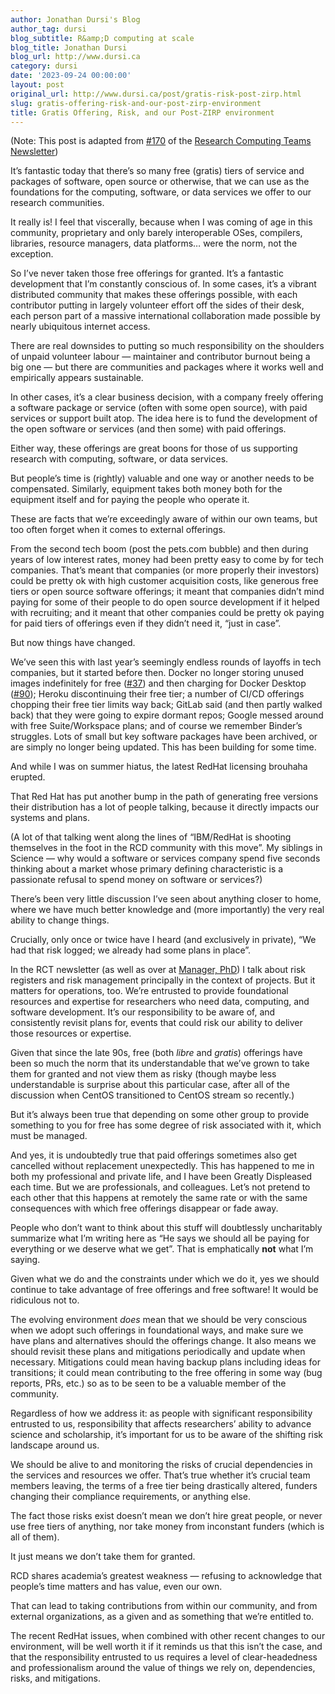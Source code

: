 ```yaml
---
author: Jonathan Dursi's Blog
author_tag: dursi
blog_subtitle: R&amp;D computing at scale
blog_title: Jonathan Dursi
blog_url: http://www.dursi.ca
category: dursi
date: '2023-09-24 00:00:00'
layout: post
original_url: http://www.dursi.ca/post/gratis-risk-post-zirp.html
slug: gratis-offering-risk-and-our-post-zirp-environment
title: Gratis Offering, Risk, and our Post-ZIRP environment
---
```


<p>(Note: This post is adapted from <a href="https://www.researchcomputingteams.org/newsletter_issues/0170">#170</a> of the <a href="https://www.researchcomputingteams.org">Research Computing Teams Newsletter</a>)</p>


<p>It’s fantastic today that there’s so many free (gratis) tiers of service and packages of software, open source or otherwise, that we can use as the foundations for the computing, software, or data services we offer to our research communities.</p>


<p>It really is! I feel that viscerally, because when I was coming of age in this community, proprietary and only barely interoperable OSes, compilers, libraries, resource managers, data platforms… were the norm, not the exception.</p>


<p>So I’ve never taken those free offerings for granted. It’s a fantastic development that I’m constantly conscious of.
In some cases, it’s a vibrant distributed community that makes these offerings possible, with each contributor putting in largely volunteer effort off the sides of their desk, each person part of a massive international collaboration made possible by nearly ubiquitous internet access.</p>


<p>There are real downsides to putting so much responsibility on the shoulders of unpaid volunteer labour — maintainer and contributor burnout being a big one — but there are communities and packages where it works well and empirically appears sustainable.</p>


<p>In other cases, it’s a clear business decision, with a company freely offering a software package or service (often with some open source), with paid services or support built atop. The idea here is to fund the development of the open software or services (and then some) with paid offerings.</p>


<p>Either way, these offerings are great boons for those of us supporting research with computing, software, or data services.</p>


<p>But people’s time is (rightly) valuable and one way or another needs to be compensated. Similarly, equipment takes both money both for the equipment itself and for paying the people who operate it.</p>


<p>These are facts that we’re exceedingly aware of within our own teams, but too often forget when it comes to external offerings.</p>


<p>From the second tech boom (post the pets.com bubble) and then during years of low interest rates, money had been pretty easy to come by for tech companies. That’s meant that companies (or more properly their investors) could be pretty ok with high customer acquisition costs, like generous free tiers or open source software offerings; it meant that companies didn’t mind paying for some of their people to do open source development if it helped with recruiting; and it meant that other companies could be pretty ok paying for paid tiers of offerings even if they didn’t need it, “just in case”.</p>


<p>But now things have changed.</p>


<p>We’ve seen this with last year’s seemingly endless rounds of layoffs in tech companies, but it started before then. Docker no longer storing unused images indefinitely for free (<a href="https://www.researchcomputingteams.org/newsletter_issues/0037">#37</a>) and then charging for Docker Desktop (<a href="https://www.researchcomputingteams.org/newsletter_issues/0090">#90</a>); Heroku discontinuing their free tier; a number of CI/CD offerings chopping their free tier limits way back; GitLab said (and then partly walked back) that they were going to expire dormant repos; Google messed around with free Suite/Workspace plans; and of course we remember Binder’s struggles. Lots of small but key software packages have been archived, or are simply no longer being updated. This has been building for some time.</p>


<p>And while I was on summer hiatus, the latest RedHat licensing brouhaha erupted.</p>


<p>That Red Hat has put another bump in the path of generating free versions their distribution has a lot of people talking, because it directly impacts our systems and plans.</p>


<p>(A lot of that talking went along the lines of “IBM/RedHat is shooting themselves in the foot in the RCD community with this move”. My siblings in Science — why would a software or services company spend five seconds thinking about a market whose primary defining characteristic is a passionate refusal to spend money on software or services?)</p>


<p>There’s been very little discussion I’ve seen about anything closer to home, where we have much better knowledge and (more importantly) the very real ability to change things.</p>


<p>Crucially, only once or twice have I heard (and exclusively in private), “We had that risk logged; we already had some plans in place”.</p>


<p>In the RCT newsletter (as well as over at <a href="https://www.managerphd.com">Manager, PhD</a>) I talk about risk registers and risk management principally in the context of projects. But it matters for operations, too. We’re entrusted to provide foundational resources and expertise for researchers who need data, computing, and software development. It’s our responsibility to be aware of, and consistently revisit plans for, events that could risk our ability to deliver those resources or expertise.</p>


<p>Given that since the late 90s, free (both <em>libre</em> and <em>gratis</em>) offerings have been so much the norm that its understandable that we’ve grown to take them for granted and not view them as risky (though maybe less understandable is surprise about this particular case, after all of the discussion when CentOS transitioned to CentOS stream so recently.)</p>


<p>But it’s always been true that depending on some other group to provide something to you for free has some degree of risk associated with it, which must be managed.</p>


<p>And yes, it is undoubtedly true that paid offerings sometimes also get cancelled without replacement unexpectedly. This has happened to me in both my professional and private life, and I have been Greatly Displeased each time.  But we are professionals, and colleagues. Let’s not pretend to each other that this happens at remotely the same rate or with the same consequences with which free offerings disappear or fade away.</p>


<p>People who don’t want to think about this stuff will doubtlessly uncharitably summarize what I’m writing here as “He says we should all be paying for everything or we deserve what we get”. That is emphatically <strong>not</strong> what I’m saying.</p>


<p>Given what we do and the constraints under which we do it, yes we should continue to take advantage of free offerings and free software! It would be ridiculous not to.</p>


<p>The evolving environment <em>does</em> mean that we should be very conscious when we adopt such offerings in foundational ways, and make sure we have plans and alternatives should the offerings change. It also means we should revisit these plans and mitigations periodically and update when necessary.  Mitigations could mean having backup plans including ideas for transitions; it could mean contributing to the free offering in some way (bug reports, PRs, etc.) so as to be seen to be a valuable member of the community.</p>


<p>Regardless of how we address it: as people with significant responsibility entrusted to us, responsibility that affects researchers’ ability to advance science and scholarship, it’s important for us to be aware of the shifting risk landscape around us.</p>


<p>We should be alive to and monitoring the risks of crucial dependencies in the services and resources we offer. That’s true whether it’s crucial team members leaving, the terms of a free tier being drastically altered, funders changing their compliance requirements, or anything else.</p>


<p>The fact those risks exist doesn’t mean we don’t hire great people, or never use free tiers of anything, nor take money from inconstant funders (which is all of them).</p>


<p>It just means we don’t take them for granted.</p>


<p>RCD shares academia’s greatest weakness — refusing to acknowledge that people’s time matters and has value, even our own.</p>


<p>That can lead to taking contributions from within our community, and from external organizations, as a given and as something that we’re entitled to.</p>


<p>The recent RedHat issues, when combined with other recent changes to our environment, will be well worth it if it reminds us that this isn’t the case, and that the responsibility entrusted to us requires a level of clear-headedness and professionalism around the value of things we rely on, dependencies, risks, and mitigations.</p>